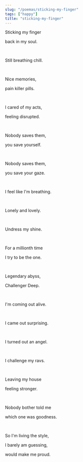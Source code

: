 ```yaml
---
slug: "/poemas/sticking-my-finger"
tags: ["happy"]
title: "sticking-my-finger"
---
```

Sticking my finger

back in my soul.

&nbsp;

Still breathing chill.

&nbsp;

Nice memories,

pain killer pills.

&nbsp;

I cared of my acts,

feeling disrupted.

&nbsp;

Nobody saves them,

you save yourself.

&nbsp;

Nobody saves them,

you save your gaze.

&nbsp;

I feel like I'm breathing.

&nbsp;

Lonely and lovely.

&nbsp;

Undress my shine.

&nbsp;

For a millionth time

I try to be the one.

&nbsp;

Legendary abyss,

Challenger Deep.

&nbsp;

I'm coming out alive.

&nbsp;

I came out surprising.

&nbsp;

I turned out an angel.

&nbsp;

I challenge my ravs.

&nbsp;

Leaving my house

feeling stronger.

&nbsp;

Nobody bother told me

which one was goodness.

&nbsp;

So I'm living the style,

I barely am guessing,

would make me proud.